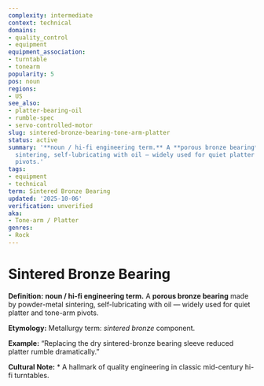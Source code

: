 ```yaml
---
complexity: intermediate
context: technical
domains:
- quality_control
- equipment
equipment_association:
- turntable
- tonearm
popularity: 5
pos: noun
regions:
- US
see_also:
- platter-bearing-oil
- rumble-spec
- servo-controlled-motor
slug: sintered-bronze-bearing-tone-arm-platter
status: active
summary: '**noun / hi-fi engineering term.** A **porous bronze bearing** made by powder-metal
  sintering, self-lubricating with oil — widely used for quiet platter and tone-arm
  pivots.'
tags:
- equipment
- technical
term: Sintered Bronze Bearing
updated: '2025-10-06'
verification: unverified
aka:
- Tone-arm / Platter
genres:
- Rock
---
```


# Sintered Bronze Bearing

**Definition:** **noun / hi-fi engineering term.** A **porous bronze bearing** made by powder-metal sintering, self-lubricating with oil — widely used for quiet platter and tone-arm pivots.

**Etymology:** Metallurgy term: *sintered bronze* component.

**Example:** “Replacing the dry sintered-bronze bearing sleeve reduced platter rumble dramatically.”

**Cultural Note:** * A hallmark of quality engineering in classic mid-century hi-fi turntables.

